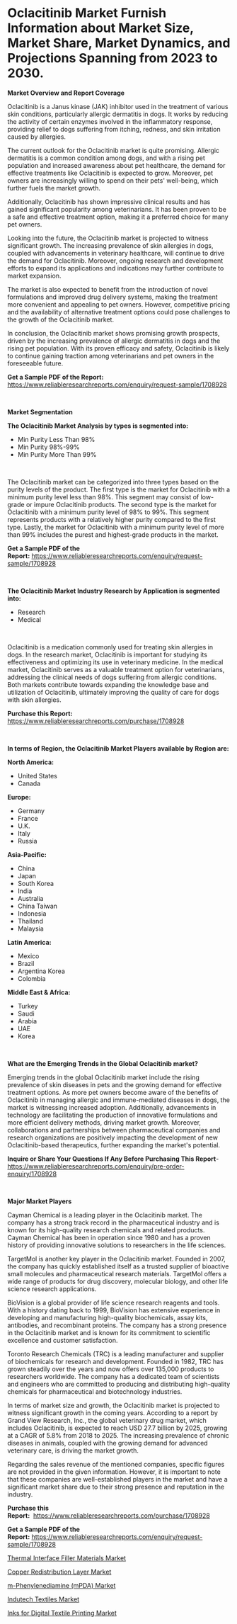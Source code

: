 <p><h1>Oclacitinib Market Furnish Information about Market Size, Market Share, Market Dynamics, and Projections Spanning from 2023 to 2030.</h1></p><p><strong>Market Overview and Report Coverage</strong></p>
<p><p>Oclacitinib is a Janus kinase (JAK) inhibitor used in the treatment of various skin conditions, particularly allergic dermatitis in dogs. It works by reducing the activity of certain enzymes involved in the inflammatory response, providing relief to dogs suffering from itching, redness, and skin irritation caused by allergies.</p><p>The current outlook for the Oclacitinib market is quite promising. Allergic dermatitis is a common condition among dogs, and with a rising pet population and increased awareness about pet healthcare, the demand for effective treatments like Oclacitinib is expected to grow. Moreover, pet owners are increasingly willing to spend on their pets' well-being, which further fuels the market growth.</p><p>Additionally, Oclacitinib has shown impressive clinical results and has gained significant popularity among veterinarians. It has been proven to be a safe and effective treatment option, making it a preferred choice for many pet owners.</p><p>Looking into the future, the Oclacitinib market is projected to witness significant growth. The increasing prevalence of skin allergies in dogs, coupled with advancements in veterinary healthcare, will continue to drive the demand for Oclacitinib. Moreover, ongoing research and development efforts to expand its applications and indications may further contribute to market expansion.</p><p>The market is also expected to benefit from the introduction of novel formulations and improved drug delivery systems, making the treatment more convenient and appealing to pet owners. However, competitive pricing and the availability of alternative treatment options could pose challenges to the growth of the Oclacitinib market.</p><p>In conclusion, the Oclacitinib market shows promising growth prospects, driven by the increasing prevalence of allergic dermatitis in dogs and the rising pet population. With its proven efficacy and safety, Oclacitinib is likely to continue gaining traction among veterinarians and pet owners in the foreseeable future.</p></p>
<p><strong>Get a Sample PDF of the Report:</strong> <a href="https://www.reliableresearchreports.com/enquiry/request-sample/1708928">https://www.reliableresearchreports.com/enquiry/request-sample/1708928</a></p>
<p>&nbsp;</p>
<p><strong>Market Segmentation</strong></p>
<p><strong>The Oclacitinib Market Analysis by types is segmented into:</strong></p>
<p><ul><li>Min Purity Less Than 98%</li><li>Min Purity 98%-99%</li><li>Min Purity More Than 99%</li></ul></p>
<p>&nbsp;</p>
<p><p>The Oclacitinib market can be categorized into three types based on the purity levels of the product. The first type is the market for Oclacitinib with a minimum purity level less than 98%. This segment may consist of low-grade or impure Oclacitinib products. The second type is the market for Oclacitinib with a minimum purity level of 98% to 99%. This segment represents products with a relatively higher purity compared to the first type. Lastly, the market for Oclacitinib with a minimum purity level of more than 99% includes the purest and highest-grade products in the market.</p></p>
<p><strong>Get a Sample PDF of the Report:</strong>&nbsp;<a href="https://www.reliableresearchreports.com/enquiry/request-sample/1708928">https://www.reliableresearchreports.com/enquiry/request-sample/1708928</a></p>
<p>&nbsp;</p>
<p><strong>The Oclacitinib Market Industry Research by Application is segmented into:</strong></p>
<p><ul><li>Research</li><li>Medical</li></ul></p>
<p>&nbsp;</p>
<p><p>Oclacitinib is a medication commonly used for treating skin allergies in dogs. In the research market, Oclacitinib is important for studying its effectiveness and optimizing its use in veterinary medicine. In the medical market, Oclacitinib serves as a valuable treatment option for veterinarians, addressing the clinical needs of dogs suffering from allergic conditions. Both markets contribute towards expanding the knowledge base and utilization of Oclacitinib, ultimately improving the quality of care for dogs with skin allergies.</p></p>
<p><strong>Purchase this Report:</strong>&nbsp; <a href="https://www.reliableresearchreports.com/purchase/1708928">https://www.reliableresearchreports.com/purchase/1708928</a></p>
<p>&nbsp;</p>
<p><strong>In terms of Region, the Oclacitinib Market Players available by Region are:</strong></p>
<p>
    <p> <strong> North America: </strong>
        <ul>
            <li>United States</li>
            <li>Canada</li>
        </ul>
        </p> 
    <p> <strong> Europe: </strong>
        <ul>
            <li>Germany</li>
            <li>France</li>
            <li>U.K.</li>
            <li>Italy</li>
            <li>Russia</li>
        </ul>
        </p> 
    <p> <strong> Asia-Pacific: </strong>
        <ul>
            <li>China</li>
            <li>Japan</li>
            <li>South Korea</li>
            <li>India</li>
            <li>Australia</li>
            <li>China Taiwan</li>
            <li>Indonesia</li>
            <li>Thailand</li>
            <li>Malaysia</li>
        </ul>
        </p> 
    <p> <strong> Latin America: </strong>
        <ul>
            <li>Mexico</li>
            <li>Brazil</li>
            <li>Argentina Korea</li>
            <li>Colombia</li>
        </ul>
        </p> 
    <p> <strong> Middle East & Africa: </strong>
        <ul>
            <li>Turkey</li>
            <li>Saudi</li>
            <li>Arabia</li>
            <li>UAE</li>
            <li>Korea</li>
        </ul>
    </p>
    </p>
<p>&nbsp;</p>
<p><strong>What are the Emerging Trends in the Global Oclacitinib market?</strong></p>
<p><p>Emerging trends in the global Oclacitinib market include the rising prevalence of skin diseases in pets and the growing demand for effective treatment options. As more pet owners become aware of the benefits of Oclacitinib in managing allergic and immune-mediated diseases in dogs, the market is witnessing increased adoption. Additionally, advancements in technology are facilitating the production of innovative formulations and more efficient delivery methods, driving market growth. Moreover, collaborations and partnerships between pharmaceutical companies and research organizations are positively impacting the development of new Oclacitinib-based therapeutics, further expanding the market's potential.</p></p>
<p><strong>Inquire or Share Your Questions If Any Before Purchasing This Report</strong>- <a href="https://www.reliableresearchreports.com/enquiry/pre-order-enquiry/1708928">https://www.reliableresearchreports.com/enquiry/pre-order-enquiry/1708928</a></p>
<p>&nbsp;</p>
<p><strong>Major Market Players</strong></p>
<p><p>Cayman Chemical is a leading player in the Oclacitinib market. The company has a strong track record in the pharmaceutical industry and is known for its high-quality research chemicals and related products. Cayman Chemical has been in operation since 1980 and has a proven history of providing innovative solutions to researchers in the life sciences.</p><p>TargetMol is another key player in the Oclacitinib market. Founded in 2007, the company has quickly established itself as a trusted supplier of bioactive small molecules and pharmaceutical research materials. TargetMol offers a wide range of products for drug discovery, molecular biology, and other life science research applications.</p><p>BioVision is a global provider of life science research reagents and tools. With a history dating back to 1999, BioVision has extensive experience in developing and manufacturing high-quality biochemicals, assay kits, antibodies, and recombinant proteins. The company has a strong presence in the Oclacitinib market and is known for its commitment to scientific excellence and customer satisfaction.</p><p>Toronto Research Chemicals (TRC) is a leading manufacturer and supplier of biochemicals for research and development. Founded in 1982, TRC has grown steadily over the years and now offers over 135,000 products to researchers worldwide. The company has a dedicated team of scientists and engineers who are committed to producing and distributing high-quality chemicals for pharmaceutical and biotechnology industries.</p><p>In terms of market size and growth, the Oclacitinib market is projected to witness significant growth in the coming years. According to a report by Grand View Research, Inc., the global veterinary drug market, which includes Oclacitinib, is expected to reach USD 27.7 billion by 2025, growing at a CAGR of 5.8% from 2018 to 2025. The increasing prevalence of chronic diseases in animals, coupled with the growing demand for advanced veterinary care, is driving the market growth. </p><p>Regarding the sales revenue of the mentioned companies, specific figures are not provided in the given information. However, it is important to note that these companies are well-established players in the market and have a significant market share due to their strong presence and reputation in the industry.</p></p>
<p><strong>Purchase this Report:</strong>&nbsp;&nbsp;<a href="https://www.reliableresearchreports.com/purchase/1708928">https://www.reliableresearchreports.com/purchase/1708928</a></p>
<p></p>
<p><strong>Get a Sample PDF of the Report:</strong>&nbsp;<a href="https://www.reliableresearchreports.com/enquiry/request-sample/1708928">https://www.reliableresearchreports.com/enquiry/request-sample/1708928</a></p>
<p><p><a href="https://medium.com/@reportprime01/thermal-interface-filler-materials-market-size-and-market-trends-complete-industry-overview-2023-a4ece10adeb6">Thermal Interface Filler Materials Market</a></p><p><a href="https://medium.com/@reportprime05/copper-redistribution-layer-market-research-report-its-history-and-forecast-2023-to-2030-b9132e1800b5">Copper Redistribution Layer Market</a></p><p><a href="https://medium.com/@reportprime04/m-phenylenediamine-mpda-market-competitive-analysis-market-trends-and-forecast-to-2030-5214247fac1d">m-Phenylenediamine (mPDA) Market</a></p><p><a href="https://medium.com/@reportprime03/indutech-textiles-market-trends-forecast-and-competitive-analysis-to-2030-b27c7f8dbab7">Indutech Textiles Market</a></p><p><a href="https://medium.com/@ridhantakke90/inks-for-digital-textile-printing-market-analysis-and-sze-forecasted-for-period-from-2023-to-2030-d9472aaeb9ec">Inks for Digital Textile Printing Market</a></p></p>